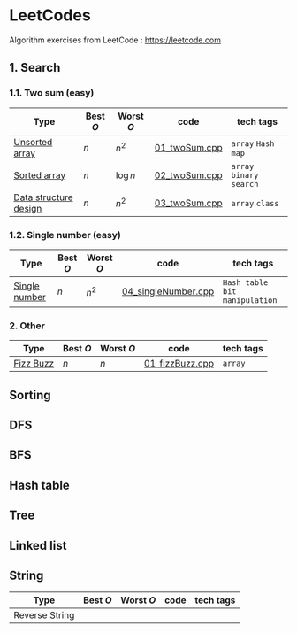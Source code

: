 # LeetCodes
Algorithm exercises from LeetCode  : https://leetcode.com

## 1. Search

### 1.1. Two sum (easy)

| Type | Best $O$ | Worst $O$ | code | tech tags |
| --- | --- | --- | --- | --- |
| [Unsorted array](https://leetcode.com/articles/two-sum/)  | $n$ | $n^2$  | [01_twoSum.cpp](search/01_twoSum.cpp) | `array` `Hash map`| 
| [Sorted array](https://leetcode.com/problems/two-sum-ii-input-array-is-sorted/description/)  | $n$ | $\log n$  | [02_twoSum.cpp](search/02_twoSum.cpp) | `array` `binary search`| 
| [Data structure design](http://www.cnblogs.com/grandyang/p/5184143.html)  | $n$ | $n^2$  | [03_twoSum.cpp](search/03_twoSum.cpp) | `array` `class`| 
### 1.2. Single number (easy)
| Type | Best $O$ | Worst $O$ | code | tech tags |
| --- | --- | --- | --- | --- |
| [Single number](https://leetcode.com/articles/single-number/)  | $n$ | $n^2$  | [04_singleNumber.cpp](search/04_singleNumber.cpp) | `Hash table` `bit manipulation`| 

### 2. Other
| Type | Best $O$ | Worst $O$ | code | tech tags |
| --- | --- | --- | --- | --- |
| [Fizz Buzz](https://leetcode.com/problems/fizz-buzz/description/) | $n$ | $n$ | [01_fizzBuzz.cpp](other/01_fizzBuzz.cpp) | `array` | 

## Sorting
## DFS
## BFS
## Hash table
## Tree
## Linked list
## String
| Type | Best $O$ | Worst $O$ | code | tech tags |
| --- | --- | --- | --- | --- |
| Reverse String |  | |  | | 



